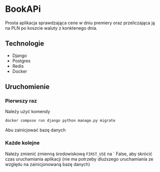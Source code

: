 
# BookAPi

Prosta aplikacja sprawdzająca cene w dniu premiery oraz przeliczająca ją na PLN po koszcie waluty z konktenego dnia.




## Technologie

- Django
- Postgres
- Redis
- Docker
## Uruchomienie
### Pierwszy raz

Należy użyć komendy
```bash
docker compose run django python manage.py migrate
```
Abu zainicjować bazę danych

### Każde kolejne
Należy zmienić zmienną środowiskową `FIRST_USE` na ` False, aby skrócić czas uruchamiania aplikacji (nie ma potrzeby dluższego uruchamiania ze względu na zainicjonowaną bazę danych)
